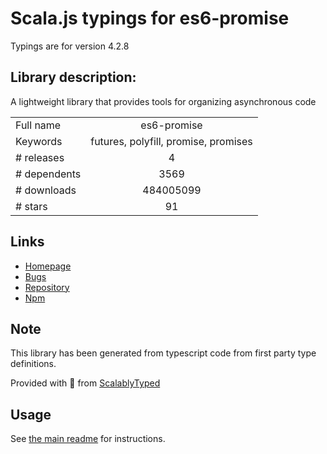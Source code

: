 
# Scala.js typings for es6-promise

Typings are for version 4.2.8

## Library description:
A lightweight library that provides tools for organizing asynchronous code

|                    |                 |
| ------------------ | :-------------: |
| Full name          | es6-promise |
| Keywords           | futures, polyfill, promise, promises |
| # releases         | 4 |
| # dependents       | 3569 |
| # downloads        | 484005099 |
| # stars            | 91 |

## Links
- [Homepage](https://github.com/stefanpenner/es6-promise)
- [Bugs](https://github.com/stefanpenner/es6-promise/issues)
- [Repository](https://github.com/stefanpenner/es6-promise)
- [Npm](https://www.npmjs.com/package/es6-promise)
    


## Note
This library has been generated from typescript code from first party type definitions.

Provided with :purple_heart: from [ScalablyTyped](https://github.com/oyvindberg/ScalablyTyped)

## Usage
See [the main readme](../../readme.md) for instructions.


